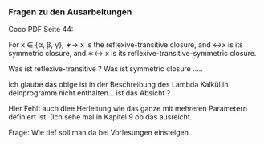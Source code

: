 ### Fragen zu den Ausarbeitungen

Coco PDF Seite 44:

For x ∈ {α, β, γ}, ∗→x is the reflexive-transitive closure, and ↔x is its symmetricclosure, and ∗↔x is its reflexive-transitive-symmetric closure.

Was ist reflexive-transitive ?
Was ist symmetric closure
.....

Ich glaube das obige ist in der Beschreibung des Lambda Kalkül in deinprogramm nicht enthalten... ist das Absicht ?

Hier Fehlt auch diee Herleitung wie das ganze mit mehreren Parametern definiert ist. 
(Ich sehe mal in Kapitel 9 ob das ausreicht. 

Frage: Wie tief soll man da bei Vorlesungen einsteigen

